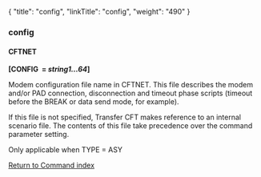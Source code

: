 {
    "title": "config",
    "linkTitle": "config",
    "weight": "490"
}<span id="config"></span>

### config

#### CFTNET

**[CONFIG 
= *string1...64*]**

Modem configuration file name in CFTNET.
This file describes the modem and/or PAD connection, disconnection and
timeout phase scripts (timeout before the BREAK or data send mode, for
example).

If this file is not specified, Transfer
CFT makes reference to an internal scenario file. The contents of this
file take precedence over the command parameter setting.

Only applicable when TYPE = ASY

[Return to Command index](../../)
